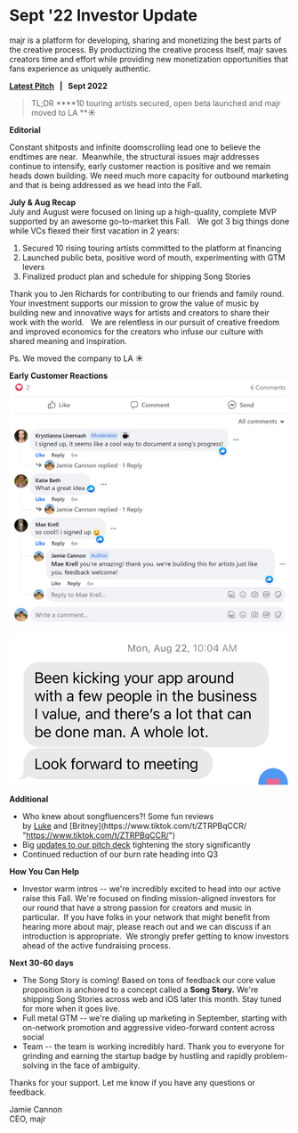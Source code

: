 # Sept '22 Investor Update
majr is a platform for developing, sharing and monetizing the best parts of the creative process. By productizing the creative process itself, majr saves creators time and effort while providing new monetization opportunities that fans experience as uniquely authentic.

**[Latest Pitch](https://docsend.com/view/3mky6bakepq27ukt "https://docsend.com/view/3mky6bakepq27ukt")   |   Sept 2022**

>TL;DR ****10 touring artists secured, open beta launched and majr moved to LA ****☀️**

**Editorial**

Constant shitposts and infinite doomscrolling lead one to believe the endtimes are near.  Meanwhile, the structural issues majr addresses continue to intensify, early customer reaction is positive and we remain heads down building. We need much more capacity for outbound marketing and that is being addressed as we head into the Fall. 

**July & Aug Recap**\
July and August were focused on lining up a high-quality, complete MVP supported by an awesome go-to-market this Fall.   We got 3 big things done while VCs flexed their first vacation in 2 years:

1.  Secured 10 rising touring artists committed to the platform at financing 
2.  Launched public beta, positive word of mouth, experimenting with GTM levers
3.  Finalized product plan and schedule for shipping Song Stories 

Thank you to Jen Richards for contributing to our friends and family round. Your investment supports our mission to grow the value of music by building new and innovative ways for artists and creators to share their work with the world.   We are relentless in our pursuit of creative freedom and improved economics for the creators who infuse our culture with shared meaning and inspiration. 

Ps. We moved the company to LA ☀️

**Early Customer Reactions**
![Songwriter Feedback](https://github.com/majr-tech/com/blob/c76a3d426d4913fc8c372b28888756aeab25fa6f/investor/images/fbthread.png)
<BR><BR>
![SMS Thread](https://github.com/majr-tech/com/blob/c76a3d426d4913fc8c372b28888756aeab25fa6f/investor/images/brandon.png)

**Additional**
-   Who knew about songfluencers?! Some fun reviews by [Luke](https://www.tiktok.com/@luke4pres/video/7132288447837981998?is_from_webapp=1&sender_device=pc&web_id=7098918048241468970 "https://www.tiktok.com/@luke4pres/video/7132288447837981998?is_from_webapp=1&sender_device=pc&web_id=7098918048241468970") and [Britney](https://www.tiktok.com/t/ZTRPBqCCR/ "https://www.tiktok.com/t/ZTRPBqCCR/")
-   Big [updates to our pitch deck](https://docsend.com/view/jhkqup52z5vcxwst "https://docsend.com/view/jhkqup52z5vcxwst") tightening the story significantly
-   Continued reduction of our burn rate heading into Q3 

**How You Can Help**
- Investor warm intros -- we're incredibly excited to head into our active raise this Fall. We're focused on finding mission-aligned investors for our round that have a strong passion for creators and music in particular.  If you have folks in your network that might benefit from hearing more about majr, please reach out and we can discuss if an introduction is appropriate.  We strongly prefer getting to know investors ahead of the active fundraising process.

**Next 30-60 days**
-   The Song Story is coming! Based on tons of feedback our core value proposition is anchored to a concept called a **Song Story.** We're shipping Song Stories across web and iOS later this month. Stay tuned for more when it goes live. 
-   Full metal GTM -- we're dialing up marketing in September, starting with on-network promotion and aggressive video-forward content across social 
-   Team -- the team is working incredibly hard. Thank you to everyone for grinding and earning the startup badge by hustling and rapidly problem-solving in the face of ambiguity. 

Thanks for your support. Let me know if you have any questions or feedback. 

Jamie Cannon\
CEO, majr
